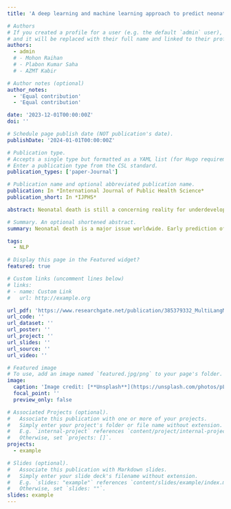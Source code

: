 ```yaml
---
title: 'A deep learning and machine learning approach to predict neonatal death in the context of São Paulo'

# Authors
# If you created a profile for a user (e.g. the default `admin` user), write the username (folder name) here
# and it will be replaced with their full name and linked to their profile.
authors:
  - admin
  # - Mohon Raihan
  # - Plabon Kumar Saha
  # - AZMT Kabir

# Author notes (optional)
author_notes:
  - 'Equal contribution'
  - 'Equal contribution'

date: '2023-12-01T00:00:00Z'
doi: ''

# Schedule page publish date (NOT publication's date).
publishDate: '2024-01-01T00:00:00Z'

# Publication type.
# Accepts a single type but formatted as a YAML list (for Hugo requirements).
# Enter a publication type from the CSL standard.
publication_types: ['paper-Journal']

# Publication name and optional abbreviated publication name.
publication: In *International Journal of Public Health Science*
publication_short: In *IJPHS*

abstract: Neonatal death is still a concerning reality for underdeveloped and even for some of the developed countries. Worldwide data indicate that 26.693 babies out of 1,000 births according to Macro Trades. To reduce the death early prediction of endangered baby is crucial. An early prediction enables the opportunity to take ample care of the child and mother so that an early child death can be avoided. Machine learning was used to figure out whether a newborn baby is at risk. To train the predictive model historical data of 1.4 million newborn child data was used. Machine learning and deep learning techniques such as Logical regression, K nearest neighbor, Random Forest classifier, Extreme gradient boosting (XGboost), convolutional neural network, long short-term memory (LSTM). were implemented using the dataset to find out the most robust model which model is the most accurate to identify the mortality of a newborn. From all the machine learning algorithms, the XGboost and random classifier had the best accuracy with 94%, and from the deep learning model, the LSTM had the best outcome with 99% accuracy. Thus, using LSTM of the model shall be best suited to predict whether precaution for a child is necessary.

# Summary. An optional shortened abstract.
summary: Neonatal death is a major issue worldwide. Early prediction of at-risk babies can help prevent death. Using data from 1.4 million newborns, machine learning models like XGBoost, Random Forest, and LSTM were tested. XGBoost and Random Forest had 94% accuracy, while LSTM achieved 99% accuracy. LSTM is the most effective model for predicting neonatal mortality and guiding care.

tags:
  - NLP

# Display this page in the Featured widget?
featured: true

# Custom links (uncomment lines below)
# links:
# - name: Custom Link
#   url: http://example.org

url_pdf: 'https://www.researchgate.net/publication/385379332_MultiLangMemeNet_A_Unified_Multimodal_Approach_for_Cross-Lingual_Meme_Sentiment_Analysis'
url_code: ''
url_dataset: ''
url_poster: ''
url_project: ''
url_slides: ''
url_source: ''
url_video: ''

# Featured image
# To use, add an image named `featured.jpg/png` to your page's folder.
image:
  caption: 'Image credit: [**Unsplash**](https://unsplash.com/photos/pLCdAaMFLTE)'
  focal_point: ''
  preview_only: false

# Associated Projects (optional).
#   Associate this publication with one or more of your projects.
#   Simply enter your project's folder or file name without extension.
#   E.g. `internal-project` references `content/project/internal-project/index.md`.
#   Otherwise, set `projects: []`.
projects:
  - example

# Slides (optional).
#   Associate this publication with Markdown slides.
#   Simply enter your slide deck's filename without extension.
#   E.g. `slides: "example"` references `content/slides/example/index.md`.
#   Otherwise, set `slides: ""`.
slides: example
---
```

